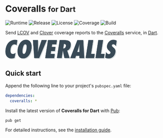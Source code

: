 # Coveralls <small>for Dart</small>
![Runtime](https://img.shields.io/badge/dart-%3E%3D2.5-brightgreen.svg) ![Release](https://img.shields.io/pub/v/coveralls.svg) ![License](https://img.shields.io/badge/license-MIT-blue.svg) ![Coverage](https://coveralls.io/repos/github/cedx/coveralls.dart/badge.svg) ![Build](https://travis-ci.com/cedx/coveralls.dart.svg)

Send [LCOV](http://ltp.sourceforge.net/coverage/lcov.php) and [Clover](https://www.atlassian.com/software/clover) coverage reports to the [Coveralls](https://coveralls.io) service, in [Dart](https://dart.dev).

![Coveralls](img/coveralls.png)

## Quick start
Append the following line to your project's `pubspec.yaml` file:

```yaml
dependencies:
  coveralls: *
```

Install the latest version of **Coveralls for Dart** with [Pub](https://dart.dev/tools/pub/cmd):

```shell
pub get
```

For detailed instructions, see the [installation guide](installation.md).
